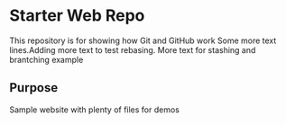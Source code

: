 # Starter Web Repo

This repository is for showing how Git and GitHub work
Some more text lines.Adding more text to test rebasing.
More text for stashing and brantching example
## Purpose

Sample website with plenty of files for demos